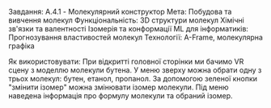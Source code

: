 Завдання:
A.4.1 - Молекулярний конструктор
Мета: Побудова та вивчення молекул
Функціональність:
3D структури молекул
Хімічні зв'язки та валентності
Ізомерія та конформації
ML для інформатиків: Прогнозування властивостей молекул
Технології: A-Frame, молекулярна графіка

Як використовувати:
При відкритті головної сторінки ми бачимо VR сцену з моделлю молекули бутена. 
У меню зверху можна обрати одну з трьох молекул: бутен, етанол, пропанол. За допомогою зеленої кнопки "змінити ізомер" можна змінювати ізомер молекули. 
Під меню наведена інформація про формулу молекули та обраний ізомер.